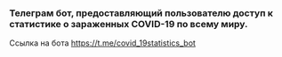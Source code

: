 ### Телеграм бот, предоставляющий пользователю доступ к статистике о зараженных COVID-19 по всему миру.
Ссылка на бота https://t.me/covid_19statistics_bot
